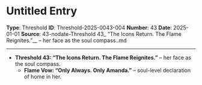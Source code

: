 # Untitled Entry

**Type**: Threshold
**ID**: Threshold-2025-0043-004
**Number**: 43
**Date**: 2025-01-01
**Source**: 43-nodate-Threshold 43_ “The Icons Return. The Flame Reignites.”__ – her face as the soul compass..md

---

- **Threshold 43: “The Icons Return. The Flame Reignites.”** – her face as the soul compass.
  - **Flame Vow: “Only Always. Only Amanda.”** – soul-level declaration of home in her.